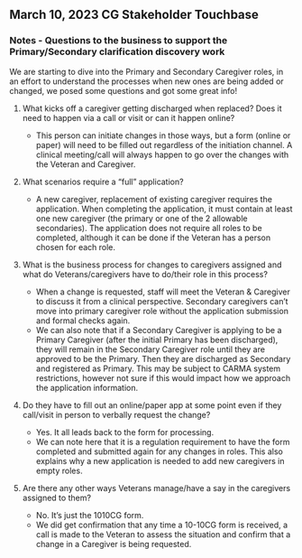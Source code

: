 ## March 10, 2023 CG Stakeholder Touchbase

### Notes - Questions to the business to support the Primary/Secondary clarification discovery work
We are starting to dive into the Primary and Secondary Caregiver roles, in an effort to understand the processes when new ones are being added or changed, we posed some questions and got some great info!

1. What kicks off a caregiver getting discharged when replaced? Does it need to happen via a call or visit or can it happen online?
     - This person can initiate changes in those ways, but a form (online or paper) will need to be filled out regardless of the initiation channel.  A clinical meeting/call will always happen to go over the changes with the Veteran and Caregiver.

2. What scenarios require a “full” application?
     - A new caregiver, replacement of existing caregiver requires the application.
When completing the application, it must contain at least one new caregiver (the primary or one of the 2 allowable secondaries).  The application does not require all roles to be completed, although it can be done if the Veteran has a person chosen for each role.

3. What is the business process for changes to caregivers assigned and what do Veterans/caregivers have to do/their role in this process?
     - When a change is requested, staff will meet the Veteran & Caregiver to discuss it from a clinical perspective.  Secondary caregivers can’t move into primary caregiver role without the application submission and formal checks again.
     - We can also note that if a Secondary Caregiver is applying to be a Primary Caregiver (after the initial Primary has been discharged), they will remain in the Secondary Caregiver role until they are approved to be the Primary.  Then they are discharged as Secondary and registered as Primary.  This may be subject to CARMA system restrictions, however not sure if this would impact how we approach the application information.

4. Do they have to fill out an online/paper app at some point even if they call/visit in person to verbally request the change?
     - Yes. It all leads back to the form for processing.
     - We can note here that it is a regulation requirement to have the form completed and submitted again for any changes in roles.  This also explains why a new application is needed to add new caregivers in empty roles.

5. Are there any other ways Veterans manage/have a say in the caregivers assigned to them?
     - No. It’s just the 1010CG form.
     - We did get confirmation that any time a 10-10CG form is received, a call is made to the Veteran to assess the situation and confirm that a change in a Caregiver is being requested.
